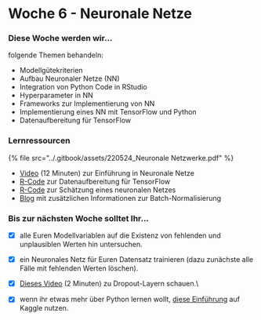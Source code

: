# Woche 6 - Neuronale Netze

### Diese Woche werden wir...

folgende Themen behandeln:

* Modellgütekriterien
* Aufbau Neuronaler Netze (NN)
* Integration von Python Code in RStudio
* Hyperparameter in NN
* Frameworks zur Implementierung von NN
* Implementierung eines NN mit TensorFlow und Python
* Datenaufbereitung für TensorFlow

### Lernressourcen

{% file src="../.gitbook/assets/220524_Neuronale Netzwerke.pdf" %}

* [Video](https://www.youtube.com/watch?v=GvQwE2OhL8I) (12 Minuten) zur Einführung in Neuronale Netze
* [R-Code](https://github.com/opencampus-sh/einfuehrung-in-data-science-und-ml/blob/main/Neuronale%20Netze/neural-net-data-preparation.R) zur Datenaufbereitung für TensorFlow
* [R-Code](https://github.com/opencampus-sh/einfuehrung-in-data-science-und-ml/blob/main/Neuronale%20Netze/neural-net-estimation.Rmd) zur Schätzung eines neuronalen Netzes
* [Blog](https://www.kdnuggets.com/2018/06/batch-normalization-neural-networks.html) mit zusätzlichen Informationen zur Batch-Normalisierung

### Bis zur nächsten Woche solltet Ihr...

*   [x] alle Euren Modellvariablen auf die Existenz von fehlenden und unplausiblen Werten hin untersuchen.


* [x] ein Neuronales Netz für Euren Datensatz trainieren (dazu zunächste alle Fälle mit fehlenden Werten löschen).
* [x] [Dieses Video](https://www.youtube.com/watch?v=NhZVe50QwPM) (2 Minuten) zu Dropout-Layern schauen.\

* [x] wenn ihr etwas mehr über Python lernen wollt, [diese Einführung](https://www.kaggle.com/colinmorris/hello-python) auf Kaggle nutzen.
